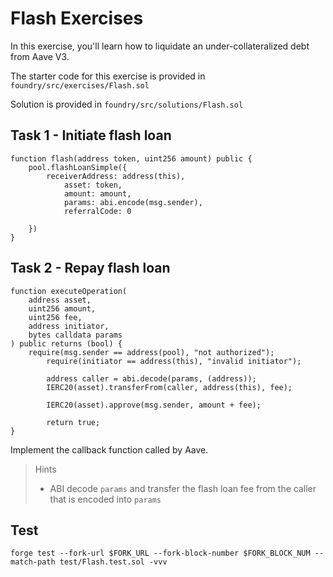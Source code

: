 # Flash Exercises

In this exercise, you'll learn how to liquidate an under-collateralized debt from Aave V3.

The starter code for this exercise is provided in `foundry/src/exercises/Flash.sol`

Solution is provided in `foundry/src/solutions/Flash.sol`

## Task 1 - Initiate flash loan

```solidity
function flash(address token, uint256 amount) public {
    pool.flashLoanSimple({
        receiverAddress: address(this),
            asset: token,
            amount: amount,
            params: abi.encode(msg.sender),
            referralCode: 0

    })
}
```

## Task 2 - Repay flash loan

```solidity
function executeOperation(
    address asset,
    uint256 amount,
    uint256 fee,
    address initiator,
    bytes calldata params
) public returns (bool) {
    require(msg.sender == address(pool), "not authorized");
        require(initiator == address(this), "invalid initiator");

        address caller = abi.decode(params, (address));
        IERC20(asset).transferFrom(caller, address(this), fee);

        IERC20(asset).approve(msg.sender, amount + fee);

        return true;
}
```

Implement the callback function called by Aave.

> Hints
>
> - ABI decode `params` and transfer the flash loan fee from the caller that is encoded into `params`

## Test

```shell
forge test --fork-url $FORK_URL --fork-block-number $FORK_BLOCK_NUM --match-path test/Flash.test.sol -vvv
```
